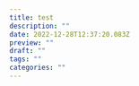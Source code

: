 ```yaml
---
title: test
description: ""
date: 2022-12-28T12:37:20.083Z
preview: ""
draft: ""
tags: ""
categories: ""
---
```

